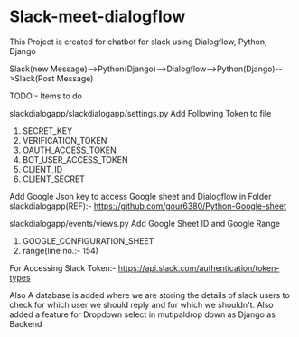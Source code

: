 # Slack-meet-dialogflow
This Project is created for chatbot for slack using Dialogflow, Python, Django

Slack(new Message)-->Python(Django)-->Dialogflow-->Python(Django)-->Slack(Post Message)

TODO:- Items to do 

slackdialogapp/slackdialogapp/settings.py
Add Following Token to file
1. SECRET_KEY
2. VERIFICATION_TOKEN
3. OAUTH_ACCESS_TOKEN
4. BOT_USER_ACCESS_TOKEN
5. CLIENT_ID
6. CLIENT_SECRET

Add Google Json key to access Google sheet and Dialogflow in Folder slackdialogapp(REF):- https://github.com/gour6380/Python-Google-sheet

slackdialogapp/events/views.py
Add Google Sheet ID and Google Range
1. GOOGLE_CONFIGURATION_SHEET
2. range(line no.:- 154)

For Accessing Slack Token:- https://api.slack.com/authentication/token-types

Also A database is added where we are storing the details of slack users to check for which user we should reply and for which we shouldn't.
Also added a feature for Dropdown select in mutipaldrop down as Django as Backend
